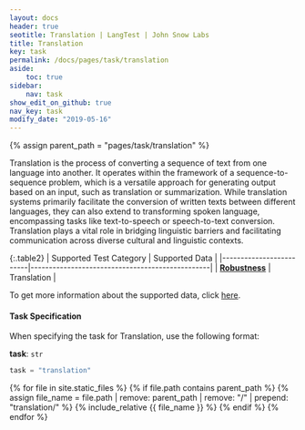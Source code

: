 ```yaml
---
layout: docs
header: true
seotitle: Translation | LangTest | John Snow Labs
title: Translation
key: task
permalink: /docs/pages/task/translation
aside:
    toc: true
sidebar:
    nav: task
show_edit_on_github: true
nav_key: task
modify_date: "2019-05-16"
---
```


<div class="main-docs" markdown="1">

{% assign parent_path = "pages/task/translation" %}


Translation is the process of converting a sequence of text from one language into another. It operates within the framework of a sequence-to-sequence problem, which is a versatile approach for generating output based on an input, such as translation or summarization. While translation systems primarily facilitate the conversion of written texts between different languages, they can also extend to transforming spoken language, encompassing tasks like text-to-speech or speech-to-text conversion. Translation plays a vital role in bridging linguistic barriers and facilitating communication across diverse cultural and linguistic contexts.


</div><div class="h3-box" markdown="1">

{:.table2}
| Supported Test Category | Supported Data                                  |
|-------------------------|-------------------------------------------------|
| [**Robustness**](/docs/pages/tests/robustness)          | Translation |


To get more information about the supported data, click [here](/docs/pages/docs/data#translation).

</div><div class="h3-box" markdown="1">

#### Task Specification

When specifying the task for Translation, use the following format:


**task**: `str`

```python
task = "translation"
```

{% for file in site.static_files %}
    {% if file.path contains parent_path %}
        {% assign file_name = file.path | remove:  parent_path | remove:  "/" | prepend: "translation/" %}
        {% include_relative {{ file_name }} %}
    {% endif %}
{% endfor %}

</div>